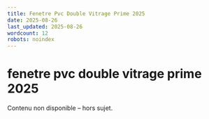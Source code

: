 ```yaml
---
title: Fenetre Pvc Double Vitrage Prime 2025
date: 2025-08-26
last_updated: 2025-08-26
wordcount: 12
robots: noindex
---
```


# fenetre pvc double vitrage prime 2025

Contenu non disponible – hors sujet.